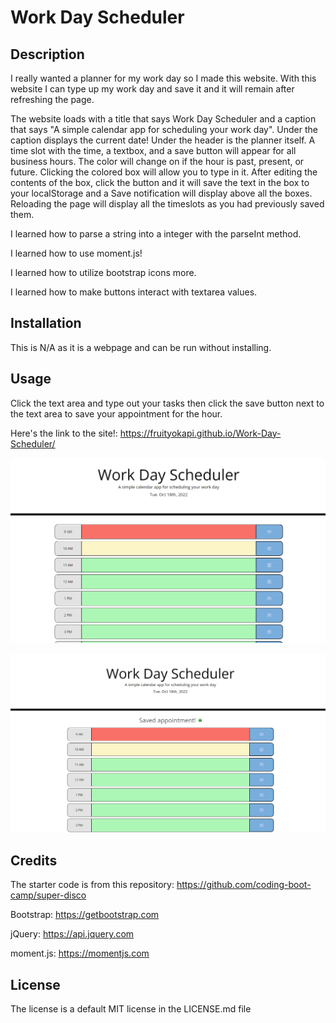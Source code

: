 # Work Day Scheduler
## Description
I really wanted a planner for my work day so I made this website. With this website I can type up my work day and save it and it will remain after refreshing the page.

The website loads with a title that says Work Day Scheduler and a caption that says "A simple calendar app for scheduling your work day". Under the caption displays the current date! Under the header is the planner itself. A time slot with the time, a textbox, and a save button will appear for all business hours. The color will change on if the hour is past, present, or future. Clicking the colored box will allow you to type in it. After editing the contents of the box, click the button and it will save the text in the box to your localStorage and a Save notification will display above all the boxes. Reloading the page will display all the timeslots as you had previously saved them.

I learned how to parse a string into a integer with the parseInt method.

I learned how to use moment.js!

I learned how to utilize bootstrap icons more.

I learned how to make buttons interact with textarea values. 

## Installation
This is N/A as it is a webpage and can be run without installing.

## Usage
Click the text area and type out your tasks then click the save button next to the text area to save your appointment for the hour.

Here's the link to the site!: https://fruityokapi.github.io/Work-Day-Scheduler/

![website screenshot1](./assets/images/Screenshot_100.png)

![website screenshot1](./assets/images/Screenshot_101.png)
## Credits
The starter code is from this repository: https://github.com/coding-boot-camp/super-disco

Bootstrap: https://getbootstrap.com

jQuery: https://api.jquery.com

moment.js: https://momentjs.com

## License
The license is a default MIT license in the LICENSE.md file